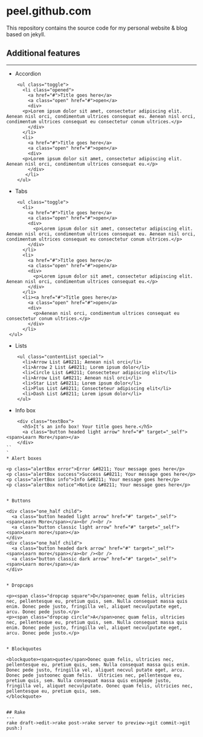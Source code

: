 # peel.github.com

This repository contains the source code for my personal website & blog based on jekyll.

## Additional features
---
* Accordion

```
    <ul class="toggle">
      <li class="opened">
        <a href="#">Title goes here</a>
        <a class="open" href="#">open</a>
        <div>
      <p>Lorem ipsum dolor sit amet, consectetur adipiscing elit. Aenean nisl orci, condimentum ultrices consequat eu. Aenean nisl orci, condimentum ultrices consequat eu consectetur conum ultrices.</p>
        </div>
      </li>
      <li>
        <a href="#">Title goes here</a>
        <a class="open" href="#">open</a>
        <div>
      <p>Lorem ipsum dolor sit amet, consectetur adipiscing elit. Aenean nisl orci, condimentum ultrices consequat eu.</p>
        </div>
       </li>
    </ul>
```

* Tabs

```
    <ul class="toggle">
      <li>
        <a href="#">Title goes here</a>
        <a class="open" href="#">open</a>
        <div>
          <p>Lorem ipsum dolor sit amet, consectetur adipiscing elit. Aenean nisl orci, condimentum ultrices consequat eu. Aenean nisl orci, condimentum ultrices consequat eu consectetur conum ultrices.</p>
        </div>
      </li>
      <li>
        <a href="#">Title goes here</a>
        <a class="open" href="#">open</a>
        <div>
          <p>Lorem ipsum dolor sit amet, consectetur adipiscing elit. Aenean nisl orci, condimentum ultrices consequat eu.</p>
        </div>
      </li>
      <li><a href="#">Title goes here</a>
        <a class="open" href="#">open</a>
        <div>
          <p>Aenean nisl orci, condimentum ultrices consequat eu consectetur conum ultrices.</p>
        </div>
      </li>
 </ul>
```

* Lists

```
    <ul class="contentList special">
      <li>Arrow List &#8211; Aenean nisl orci</li>
      <li>Arrow 2 List &#8211; Lorem ipsum dolor</li>
      <li>Circle List &#8211; Consecteteur adipiscing elit</li>
      <li>Arrow List &#8211; Aenean nisl orci</li>
      <li>Star List &#8211; Lorem ipsum dolor</li>
      <li>Plus List &#8211; Consecteteur adipiscing elit</li>
      <li>Dash List &#8211; Lorem ipsum dolor</li>
    </ul>
```

* Info box

```
    <div class="textBox">
      <h5>It’s an info box! Your title goes here.</h5>
      <a class="button headed light arrow" href="#" target="_self"><span>Learn More</span></a>
    </div>
``
`
* Alert boxes

```
    <p class="alertBox error">Error &#8211; Your message goes here</p>
    <p class="alertBox success">Success &#8211; Your message goes here</p>
    <p class="alertBox info">Info &#8211; Your message goes here</p>
    <p class="alertBox notice">Notice &#8211; Your message goes here</p>
```

* Buttons

```
    <div class="one_half child">
      <a class="button headed light arrow" href="#" target="_self"><span>Learn More</span></a><br /><br />
      <a class="button classic light arrow" href="#" target="_self"><span>Learn more</span></a>
    </div>
    <div class="one_half child">
      <a class="button headed dark arrow" href="#" target="_self"><span>Learn more</span></a><br /><br />
      <a class="button classic dark arrow" href="#" target="_self"><span>Learn more</span></a>
    </div>
```

* Dropcaps

```
    <p><span class="dropcap square">D</span>onec quam felis, ultricies nec, pellentesque eu, pretium quis, sem. Nulla consequat massa quis enim. Donec pede justo, fringilla vel, aliquet necvulputate eget, arcu. Donec pede justo.</p>
    <p><span class="dropcap circle">A</span>onec quam felis, ultricies nec, pellentesque eu, pretium quis, sem. Nulla consequat massa quis enim. Donec pede justo, fringilla vel, aliquet necvulputate eget, arcu. Donec pede justo.</p>
```

* Blockquotes

```
    <blockquote><span>quote</span>Oonec quam felis, ultricies nec, pellentesque eu, pretium quis, sem. Nulla consequat massa quis enim. Donec pede justo, fringilla vel, aliquet necvul putate eget, arcu. Donec pede justoonec quam felis.  Ultricies nec, pellentesque eu, pretium quis, sem. Nulla consequat massa quis enimpede justo, fringilla vel, aliquet necvulputate. Oonec quam felis, ultricies nec, pellentesque eu, pretium quis, sem.
    </blockquote>
```

## Rake 
---
rake draft->edit->rake post->rake server to preview->git commit->git push:)
